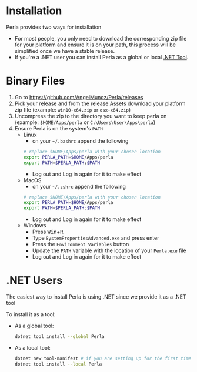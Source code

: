 [.net tool]: https://docs.microsoft.com/en-us/dotnet/core/tools/global-tools

# Installation

Perla provides two ways for installation

- For most people, you only need to download the corresponding zip file for your platform and ensure it is on your path, this process will be simplified once we have a stable release.
- If you're a .NET user you can install Perla as a global or local [.NET Tool].

# Binary Files

1. Go to https://github.com/AngelMunoz/Perla/releases
2. Pick your release and from the release Assets download your platform zip file (example: `win10-x64.zip` or `osx-x64.zip`)
3. Uncompress the zip to the directory you want to keep perla on (example: `$HOME/Apps/perla` or `C:\Users\User\Apps\perla`)
4. Ensure Perla is on the system's `PATH`
   - Linux
     - on your `~/.bashrc` append the following
     ```sh
     # replace $HOME/Apps/perla with your chosen location
     export PERLA_PATH=$HOME/Apps/perla
     export PATH=$PERLA_PATH:$PATH
     ```
     - Log out and Log in again for it to make effect
   - MacOS
     - on your `~/.zshrc` append the following
     ```sh
     # replace $HOME/Apps/perla with your chosen location
     export PERLA_PATH=$HOME/Apps/perla
     export PATH=$PERLA_PATH:$PATH
     ```
     - Log out and Log in again for it to make effect
   - Windows
     - Press <kbd>Win</kbd>+<kbd>R</kbd>
     - Type `SystemPropertiesAdvanced.exe` and press enter
     - Press the `Environment Variables` button
     - Update the `PATH` variable with the location of your `Perla.exe` file
     - Log out and Log in again for it to make effect

# .NET Users

The easiest way to install Perla is using .NET since we provide it as a .NET tool

To install it as a tool:

- As a global tool:
  ```sh
  dotnet tool install --global Perla
  ```
- As a local tool:
  ```sh
  dotnet new tool-manifest # if you are setting up for the first time
  dotnet tool install --local Perla
  ```
